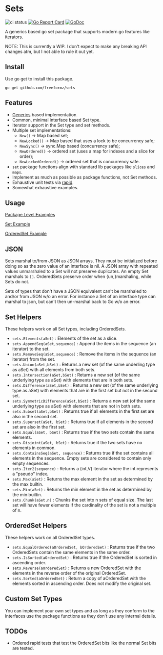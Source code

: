 # Sets

![ci status](https://github.com/freeformz/sets/actions/workflows/ci.yaml/badge.svg?branch=main)
[![Go Report Card](https://goreportcard.com/badge/github.com/freeformz/sets)](https://goreportcard.com/report/github.com/freeformz/sets)
[![GoDoc](https://godoc.org/github.com/freeformz/sets?status.svg)](http://godoc.org/github.com/freeformz/sets)

A generics based go set package that supports modern go features like iterators.

NOTE: This is currently a WIP. I don't expect to make any breaking API changes atm, but I not able to rule it out yet.

## Install

Use go get to install this package.

```console
go get github.com/freeformz/sets
```

## Features

* [Generics](https://go.dev/doc/tutorial/generics) based implementation.
* Common, minimal interface based Set type.
* Iterator support in the Set type and set methods.
* Multiple set implementations:
  * `New()` -> Map based set;
  * `NewLocked()` -> Map based that uses a lock to be concurrency safe;
  * `NewSync()` -> sync.Map based (concurrency safe);
  * `NewOrdered()` -> ordered set (uses a map for indexes and a slice for order);
  * `NewLockedOrdered()` -> ordered set that is concurrency safe.
* `set` package functions align with standard lib packages like `slices` and `maps`.
* Implement as much as possible as package functions, not Set methods.
* Exhaustive unit tests via [rapid](https://github.com/flyingmutant/rapid).
* Somewhat exhaustive examples.

## Usage

[Package Level Examples](https://pkg.go.dev/github.com/freeformz/sets#pkg-examples)

[Set Example](https://pkg.go.dev/github.com/freeformz/sets#example-Set)

[OrderedSet Example](https://pkg.go.dev/github.com/freeformz/sets#example-OrderedSet)

## JSON

Sets marshal to/from JSON as JSON arrays.
They must be initialized before doing so as the zero value of an interface is nil.
A JSON array with repeated values unmarshaled to a Set will not preserve duplicates.
An empty Set marshals to `[]`.
OrderedSets preserve order when {un,}marshaling, while Sets do not.

Sets of types that don't have a JSON equivalent can't be marshaled to and/or from JSON w/o an error. For instance a Set of an interface type can marshal to json, but can't then un-marshal back to Go w/o an error.

## Set Helpers

These helpers work on all Set types, including OrderedSets.

* `sets.Elements(aSet)` : Elements of the set as a slice.
* `sets.AppendSeq(aSet,sequence)` : Append the items in the sequence (an iterator) to the set.
* `sets.RemoveSeq(aSet,sequence)` : Remove the items in the sequence (an iterator) from the set.
* `sets.Union(aSet,bSet)` : Returns a new set (of the same underling type as aSet) with all elements from both sets.
* `sets.Intersection(aSet,bSet)` : Returns a new set (of the same underlying type as aSet) with elements that are in both sets.
* `sets.Difference(aSet,bSet)` : Returns a new set (of the same underlying type as aSet) with elements that are in the first set but not in the second set.
* `sets.SymmetricDifference(aSet,bSet)` : Returns a new set (of the same underlying type as aSet) with elements that are not in both sets.
* `sets.Subset(aSet,bSet)` : Returns true if all elements in the first set are also in the second set.
* `sets.Superset(aSet, bSet)` : Returns true if all elements in the second set are also in the first set.
* `sets.Equal(aSet, bSet)` : Returns true if the two sets contain the same elements.
* `sets.Disjoint(aSet, bSet)` : Returns true if the two sets have no elements in common.
* `sets.ContainsSeq(aSet, sequence)` : Returns true if the set contains all elements in the sequence. Empty sets are considered to contain only empty sequences.
* `sets.Iter2(sequence)` : Returns a (int,V) iterator where the int represents a "pseudo" index.
* `sets.Max(aSet)` : Returns the max element in the set as determined by the max builtin.
* `sets.Min(aSet)` : Returns the min element in the set as determined by the min builtin.
* `sets.Chunk(aSet,n)` : Chunks the set into n sets of equal size. The last set will have fewer elements if the cardinality of the set is not a multiple of n.

## OrderedSet Helpers

These helpers work on all OrderedSet types.

* `sets.EqualOrdered(aOrderedSet, bOrderedSet)` : Returns true if the two OrderedSets contain the same elements in the same order.
* `sets.IsSorted(aOrderedSet)` : Returns true if the OrderedSet is sorted in ascending order.
* `sets.Reverse(aOrderedSet)` :  Returns a new OrderedSet with the elements in the reverse order of the original OrderedSet.
* `sets.Sorted(aOrderedSet)` : Return a copy of aOrderedSet with the elements sorted in ascending order. Does not modify the original set.

## Custom Set Types

You can implement your own set types and as long as they conform to the interfaces use the package functions as they don't use any internal details.

## TODOs

* Ordered rapid tests that test the OrderedSet bits like the normal Set bits are tested.
